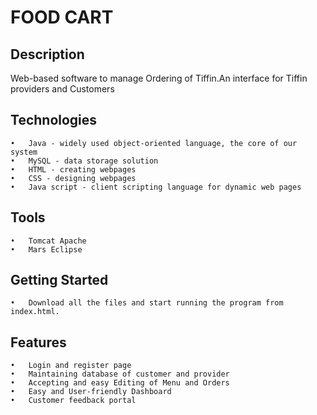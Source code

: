 # FOOD CART

## Description

Web-based software to manage Ordering of Tiffin.An interface for Tiffin providers and Customers
## Technologies
```
•	Java - widely used object-oriented language, the core of our system
•	MySQL - data storage solution
•	HTML - creating webpages
•	CSS - designing webpages
•	Java script - client scripting language for dynamic web pages
```
## Tools
```
•	Tomcat Apache
•	Mars Eclipse
```

## Getting Started
```
•	Download all the files and start running the program from index.html.
```

## Features
```
•	Login and register page
•	Maintaining database of customer and provider
•	Accepting and easy Editing of Menu and Orders
•	Easy and User-friendly Dashboard
•	Customer feedback portal
```
